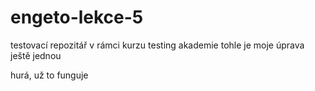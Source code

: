 # engeto-lekce-5
testovací repozitář v rámci kurzu testing akademie
tohle je moje úprava
ještě jednou

hurá, už to funguje